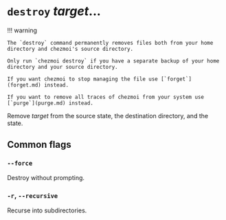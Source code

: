 # `destroy` *target*...

!!! warning

    The `destroy` command permanently removes files both from your home directory and chezmoi's source directory.

    Only run `chezmoi destroy` if you have a separate backup of your home directory and your source directory.

    If you want chezmoi to stop managing the file use [`forget`](forget.md) instead.

    If you want to remove all traces of chezmoi from your system use [`purge`](purge.md) instead.

Remove *target* from the source state, the destination directory, and the state.

## Common flags

### `--force`

Destroy without prompting.

### `-r`, `--recursive`

Recurse into subdirectories.
